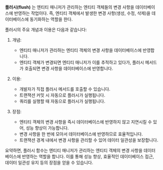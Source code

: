**플러시(flush)** 는 엔티티 매니저가 관리하는 엔티티 객체들의 변경 사항을 데이터베이스에 반영하는 작업이다. 즉, 엔티티 객체에서 발생한 변경 사항(생성, 수정, 삭제)을 데이터베이스에 동기화하는 역할을 한다.

플러시의 주요 개념과 이용은 다음과 같습니다:

1. 개념:
    
    - 엔티티 매니저가 관리하는 엔티티 객체의 변경 사항을 데이터베이스에 반영합니다.
    - 엔티티 객체가 변경되면 엔티티 매니저가 이를 추적하고 있다가, 플러시 메서드가 호출되면 변경 사항을 데이터베이스에 반영합니다.
2. 이용:
    
    - 개발자가 직접 플러시 메서드를 호출할 수 있습니다.
    - 트랜잭션 커밋 시 자동으로 플러시가 실행됩니다.
    - 쿼리를 실행할 때 자동으로 플러시가 실행됩니다.
3. 장점:
    
    - 엔티티 객체의 변경 사항을 즉시 데이터베이스에 반영하지 않고 지연시킬 수 있어, 성능 향상이 가능합니다.
    - 변경 사항을 한 번에 모아서 데이터베이스에 반영하므로 효율적입니다.
    - 트랜잭션 경계 내에서 변경 사항을 관리할 수 있어 데이터 일관성을 보장합니다.

요약하면, 플러시 함수는 엔티티 매니저가 관리하는 엔티티 객체의 변경 사항을 데이터베이스에 반영하는 역할을 합니다. 이를 통해 성능 향상, 효율적인 데이터베이스 접근, 데이터 일관성 유지 등의 장점을 얻을 수 있습니다.